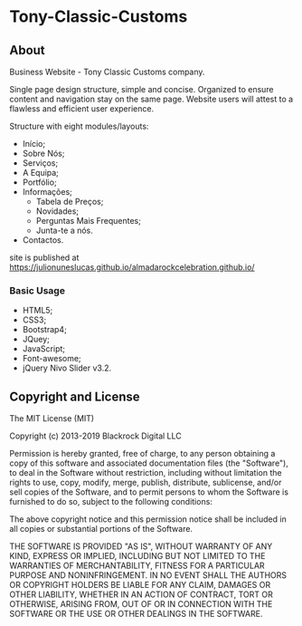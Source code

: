 # Tony-Classic-Customs

## About

Business Website - Tony Classic Customs company.

Single page design structure, simple and concise. Organized to ensure content and navigation stay on the same page. 
Website users will attest to a flawless and efficient user experience.

Structure with eight modules/layouts:

- Início;
- Sobre Nós;
- Serviços;
- A Equipa;
- Portfólio;
- Informações;
  - Tabela de Preços;
  - Novidades;
  - Perguntas Mais Frequentes;
  - Junta-te a nós.
- Contactos.

site is published at https://julionuneslucas.github.io/almadarockcelebration.github.io/

### Basic Usage

- HTML5; 
- CSS3; 
- Bootstrap4; 
- JQuey; 
- JavaScript;
- Font-awesome;
- jQuery Nivo Slider v3.2.


## Copyright and License

The MIT License (MIT)

Copyright (c) 2013-2019 Blackrock Digital LLC

Permission is hereby granted, free of charge, to any person obtaining a copy of this software and associated documentation files (the "Software"), to deal in the Software without restriction, including without limitation the rights to use, copy, modify, merge, publish, distribute, sublicense, and/or sell copies of the Software, and to permit persons to whom the Software is furnished to do so, subject to the following conditions:

The above copyright notice and this permission notice shall be included in all copies or substantial portions of the Software.

THE SOFTWARE IS PROVIDED "AS IS", WITHOUT WARRANTY OF ANY KIND, EXPRESS OR IMPLIED, INCLUDING BUT NOT LIMITED TO THE WARRANTIES OF MERCHANTABILITY, FITNESS FOR A PARTICULAR PURPOSE AND NONINFRINGEMENT. IN NO EVENT SHALL THE AUTHORS OR COPYRIGHT HOLDERS BE LIABLE FOR ANY CLAIM, DAMAGES OR OTHER LIABILITY, WHETHER IN AN ACTION OF CONTRACT, TORT OR OTHERWISE, ARISING FROM, OUT OF OR IN CONNECTION WITH THE SOFTWARE OR THE USE OR OTHER DEALINGS IN THE SOFTWARE.
